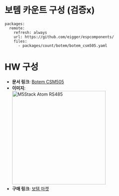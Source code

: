 # 보템 카운트 구성 (검증x)
```
packages:
  remote:
    refresh: always
    url: https://github.com/eigger/espcomponents/
    files:
      - packages/count/botem/botem_csm505.yaml
```
# HW 구성
- **문서 링크**: [Botem CSM505](http://botem-e.com/kor/product/menu_00.html?pd_idx=24&tmode=view&code=2)
- **이미지**:
  <br>
  <img src="http://botem-e.com/ezs_data/product/1_1584597499.jpg" alt="M5Stack Atom RS485" width="300">
  <br>
- **구매 링크**: [보템 마켓](https://botemarket.com/kor/shop/shop.php?pmode=view&prodSeq=56&cg_code1=2)
